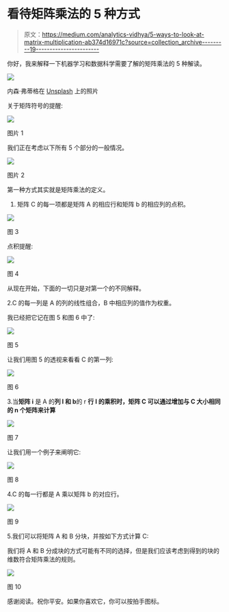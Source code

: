 # 看待矩阵乘法的 5 种方式

> 原文：<https://medium.com/analytics-vidhya/5-ways-to-look-at-matrix-multiplication-ab374d16971c?source=collection_archive---------19----------------------->

你好，我来解释一下机器学习和数据科学需要了解的矩阵乘法的 5 种解读。

![](img/8a06290d267861f1f66e0d2c5f39b2e1.png)

内森·弗蒂格在 [Unsplash](/s/photos/windows?utm_source=unsplash&utm_medium=referral&utm_content=creditCopyText) 上的照片

关于矩阵符号的提醒:

![](img/af83407e3a18d6ecc4759703324ed660.png)

图片 1

我们正在考虑以下所有 5 个部分的一般情况。

![](img/9797b58c2ed273abeca669545abb5c92.png)

图片 2

第一种方式其实就是矩阵乘法的定义。

1.  矩阵 C 的每一项都是矩阵 A 的相应行和矩阵 b 的相应列的点积。

![](img/e92d9e0af2ebb264523a8bcde875290e.png)

图 3

点积提醒:

![](img/1d56a6a27582a5c99a0900674586c77f.png)

图 4

从现在开始，下面的一切只是对第一个的不同解释。

2.C 的每一列是 A 的列的线性组合，B 中相应列的值作为权重。

我已经把它记在图 5 和图 6 中了:

![](img/792e942f7f458db72271f063bb283074.png)

图 5

让我们用图 5 的透视来看看 C 的第一列:

![](img/356dcf8a82b2c81a5008c4cd0b9b4806.png)

图 6

3.当**矩阵 i** 是 A 的**列 I 和 b**的 r **行 I 的乘积时，矩阵 C 可以通过增加与 C 大小相同的 **n 个矩阵**来计算**

![](img/49cb8ebef22d139798d720faf4efbf36.png)

图 7

让我们用一个例子来阐明它:

![](img/92252dda05c6b27f09cf70a73d04ba33.png)

图 8

4.C 的每一行都是 A 乘以矩阵 b 的对应行。

![](img/44c8693e6e8243ca60d34f29d3b7f6c5.png)

图 9

5.我们可以将矩阵 A 和 B 分块，并按如下方式计算 C:

我们将 A 和 B 分成块的方式可能有不同的选择，但是我们应该考虑到得到的块的维数符合矩阵乘法的规则。

![](img/9ebcae59a599e0cfa30b60656e644408.png)

图 10

感谢阅读。祝你平安。如果你喜欢它，你可以按拍手图标。
